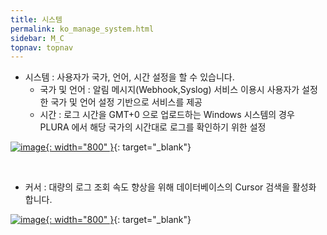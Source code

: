 ```yaml
---
title: 시스템
permalink: ko_manage_system.html
sidebar: M_C
topnav: topnav
---
```


- 시스템 : 사용자가 국가, 언어, 시간 설정을 할 수 있습니다.   
   - 국가 및 언어 : 알림 메시지(Webhook,Syslog) 서비스 이용시 사용자가 설정한 국가 및 언어 설정 기반으로 서비스를 제공
   - 시간 : 로그 시간을 GMT+0 으로 업로드하는 Windows 시스템의 경우 PLURA 에서 해당 국가의 시간대로 로그를 확인하기 위한 설정

[![image](/docs/images/Manual/common/manage/sys/1.png){: width="800" }](/docs/images/Manual/common/manage/sys/1.png){: target="_blank"}   

<br />

- 커서 : 대량의 로그 조회 속도 향상을 위해 데이터베이스의 Cursor 검색을 활성화 합니다.  
 
[![image](/docs/images/Manual/common/manage/sys/2.png){: width="800" }](/docs/images/Manual/common/manage/sys/2.png){: target="_blank"}
